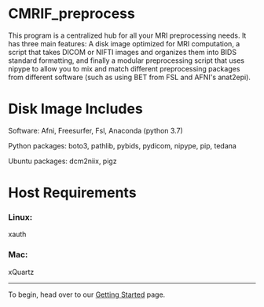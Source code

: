 # CMRIF_preprocess
This program is a centralized hub for all your MRI preprocessing needs. It has three main features: A disk image optimized for MRI computation, a script that takes DICOM or NIFTI images and organizes them into BIDS standard formatting, and finally a modular preprocessing script that uses nipype to allow you to mix and match different preprocessing packages from different software (such as using BET from FSL and AFNI's anat2epi).

# Disk Image Includes
Software:
Afni, Freesurfer, Fsl, Anaconda (python 3.7)

Python packages: 
boto3, pathlib, pybids, pydicom, nipype, pip, tedana

Ubuntu packages:
dcm2niix, pigz

# Host Requirements

### Linux:
xauth

### Mac:
xQuartz

***
To begin, head over to our [Getting Started](https://github.coecis.cornell.edu/kms424/CMRIF_preprocess/wiki/Getting-Started) page.
